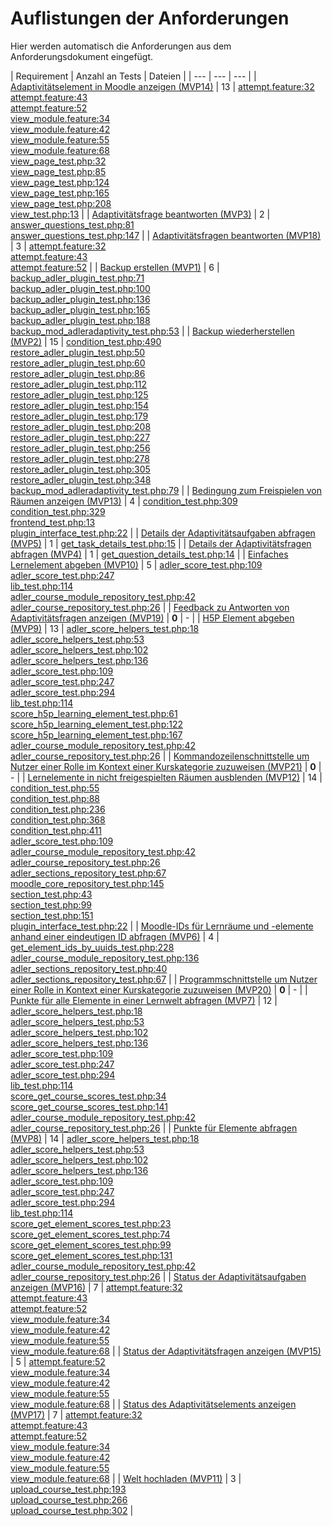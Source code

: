 # Auflistungen der Anforderungen

Hier werden automatisch die Anforderungen aus dem Anforderungsdokument eingefügt.

[//]: # (Script-Start)
| Requirement | Anzahl an Tests | Dateien |
| --- | --- | --- |
| [Adaptivitätselement in Moodle anzeigen (MVP14)](MVP14.md) | 13 | [attempt.feature:32](https://github.com/ProjektAdLer/MoodlePluginModAdleradaptivity/blob/main/tests/behat/attempt.feature#L32)<br/>[attempt.feature:43](https://github.com/ProjektAdLer/MoodlePluginModAdleradaptivity/blob/main/tests/behat/attempt.feature#L43)<br/>[attempt.feature:52](https://github.com/ProjektAdLer/MoodlePluginModAdleradaptivity/blob/main/tests/behat/attempt.feature#L52)<br/>[view_module.feature:34](https://github.com/ProjektAdLer/MoodlePluginModAdleradaptivity/blob/main/tests/behat/view_module.feature#L34)<br/>[view_module.feature:42](https://github.com/ProjektAdLer/MoodlePluginModAdleradaptivity/blob/main/tests/behat/view_module.feature#L42)<br/>[view_module.feature:55](https://github.com/ProjektAdLer/MoodlePluginModAdleradaptivity/blob/main/tests/behat/view_module.feature#L55)<br/>[view_module.feature:68](https://github.com/ProjektAdLer/MoodlePluginModAdleradaptivity/blob/main/tests/behat/view_module.feature#L68)<br/>[view_page_test.php:32](https://github.com/ProjektAdLer/MoodlePluginModAdleradaptivity/blob/main/tests/local/output/pages/view_page_test.php#L32)<br/>[view_page_test.php:85](https://github.com/ProjektAdLer/MoodlePluginModAdleradaptivity/blob/main/tests/local/output/pages/view_page_test.php#L85)<br/>[view_page_test.php:124](https://github.com/ProjektAdLer/MoodlePluginModAdleradaptivity/blob/main/tests/local/output/pages/view_page_test.php#L124)<br/>[view_page_test.php:165](https://github.com/ProjektAdLer/MoodlePluginModAdleradaptivity/blob/main/tests/local/output/pages/view_page_test.php#L165)<br/>[view_page_test.php:208](https://github.com/ProjektAdLer/MoodlePluginModAdleradaptivity/blob/main/tests/local/output/pages/view_page_test.php#L208)<br/>[view_test.php:13](https://github.com/ProjektAdLer/MoodlePluginModAdleradaptivity/blob/main/tests/view_test.php#L13) |
| [Adaptivitätsfrage beantworten (MVP3)](MVP3.md) | 2 | [answer_questions_test.php:81](https://github.com/ProjektAdLer/MoodlePluginModAdleradaptivity/blob/main/tests/external/answer_questions_test.php#L81)<br/>[answer_questions_test.php:147](https://github.com/ProjektAdLer/MoodlePluginModAdleradaptivity/blob/main/tests/external/answer_questions_test.php#L147) |
| [Adaptivitätsfragen beantworten (MVP18)](MVP18.md) | 3 | [attempt.feature:32](https://github.com/ProjektAdLer/MoodlePluginModAdleradaptivity/blob/main/tests/behat/attempt.feature#L32)<br/>[attempt.feature:43](https://github.com/ProjektAdLer/MoodlePluginModAdleradaptivity/blob/main/tests/behat/attempt.feature#L43)<br/>[attempt.feature:52](https://github.com/ProjektAdLer/MoodlePluginModAdleradaptivity/blob/main/tests/behat/attempt.feature#L52) |
| [Backup erstellen (MVP1)](MVP1.md) | 6 | [backup_adler_plugin_test.php:71](https://github.com/ProjektAdLer/MoodlePluginLocal/blob/main/tests/backup/moodle2/backup_adler_plugin_test.php#L71)<br/>[backup_adler_plugin_test.php:100](https://github.com/ProjektAdLer/MoodlePluginLocal/blob/main/tests/backup/moodle2/backup_adler_plugin_test.php#L100)<br/>[backup_adler_plugin_test.php:136](https://github.com/ProjektAdLer/MoodlePluginLocal/blob/main/tests/backup/moodle2/backup_adler_plugin_test.php#L136)<br/>[backup_adler_plugin_test.php:165](https://github.com/ProjektAdLer/MoodlePluginLocal/blob/main/tests/backup/moodle2/backup_adler_plugin_test.php#L165)<br/>[backup_adler_plugin_test.php:188](https://github.com/ProjektAdLer/MoodlePluginLocal/blob/main/tests/backup/moodle2/backup_adler_plugin_test.php#L188)<br/>[backup_mod_adleradaptivity_test.php:53](https://github.com/ProjektAdLer/MoodlePluginModAdleradaptivity/blob/main/tests/backup/backup_mod_adleradaptivity_test.php#L53) |
| [Backup wiederherstellen (MVP2)](MVP2.md) | 15 | [condition_test.php:490](https://github.com/ProjektAdLer/MoodlePluginAvailability/blob/main/tests/condition_test.php#L490)<br/>[restore_adler_plugin_test.php:50](https://github.com/ProjektAdLer/MoodlePluginLocal/blob/main/tests/backup/moodle2/restore_adler_plugin_test.php#L50)<br/>[restore_adler_plugin_test.php:60](https://github.com/ProjektAdLer/MoodlePluginLocal/blob/main/tests/backup/moodle2/restore_adler_plugin_test.php#L60)<br/>[restore_adler_plugin_test.php:86](https://github.com/ProjektAdLer/MoodlePluginLocal/blob/main/tests/backup/moodle2/restore_adler_plugin_test.php#L86)<br/>[restore_adler_plugin_test.php:112](https://github.com/ProjektAdLer/MoodlePluginLocal/blob/main/tests/backup/moodle2/restore_adler_plugin_test.php#L112)<br/>[restore_adler_plugin_test.php:125](https://github.com/ProjektAdLer/MoodlePluginLocal/blob/main/tests/backup/moodle2/restore_adler_plugin_test.php#L125)<br/>[restore_adler_plugin_test.php:154](https://github.com/ProjektAdLer/MoodlePluginLocal/blob/main/tests/backup/moodle2/restore_adler_plugin_test.php#L154)<br/>[restore_adler_plugin_test.php:179](https://github.com/ProjektAdLer/MoodlePluginLocal/blob/main/tests/backup/moodle2/restore_adler_plugin_test.php#L179)<br/>[restore_adler_plugin_test.php:208](https://github.com/ProjektAdLer/MoodlePluginLocal/blob/main/tests/backup/moodle2/restore_adler_plugin_test.php#L208)<br/>[restore_adler_plugin_test.php:227](https://github.com/ProjektAdLer/MoodlePluginLocal/blob/main/tests/backup/moodle2/restore_adler_plugin_test.php#L227)<br/>[restore_adler_plugin_test.php:256](https://github.com/ProjektAdLer/MoodlePluginLocal/blob/main/tests/backup/moodle2/restore_adler_plugin_test.php#L256)<br/>[restore_adler_plugin_test.php:278](https://github.com/ProjektAdLer/MoodlePluginLocal/blob/main/tests/backup/moodle2/restore_adler_plugin_test.php#L278)<br/>[restore_adler_plugin_test.php:305](https://github.com/ProjektAdLer/MoodlePluginLocal/blob/main/tests/backup/moodle2/restore_adler_plugin_test.php#L305)<br/>[restore_adler_plugin_test.php:348](https://github.com/ProjektAdLer/MoodlePluginLocal/blob/main/tests/backup/moodle2/restore_adler_plugin_test.php#L348)<br/>[backup_mod_adleradaptivity_test.php:79](https://github.com/ProjektAdLer/MoodlePluginModAdleradaptivity/blob/main/tests/backup/backup_mod_adleradaptivity_test.php#L79) |
| [Bedingung zum Freispielen von Räumen anzeigen (MVP13)](MVP13.md) | 4 | [condition_test.php:309](https://github.com/ProjektAdLer/MoodlePluginAvailability/blob/main/tests/condition_test.php#L309)<br/>[condition_test.php:329](https://github.com/ProjektAdLer/MoodlePluginAvailability/blob/main/tests/condition_test.php#L329)<br/>[frontend_test.php:13](https://github.com/ProjektAdLer/MoodlePluginAvailability/blob/main/tests/frontend_test.php#L13)<br/>[plugin_interface_test.php:22](https://github.com/ProjektAdLer/MoodlePluginLocal/blob/main/tests/plugin_interface_test.php#L22) |
| [Details der Adaptivitätsaufgaben abfragen (MVP5)](MVP5.md) | 1 | [get_task_details_test.php:15](https://github.com/ProjektAdLer/MoodlePluginModAdleradaptivity/blob/main/tests/external/get_task_details_test.php#L15) |
| [Details der Adaptivitätsfragen abfragen (MVP4)](MVP4.md) | 1 | [get_question_details_test.php:14](https://github.com/ProjektAdLer/MoodlePluginModAdleradaptivity/blob/main/tests/external/get_question_details_test.php#L14) |
| [Einfaches Lernelement abgeben (MVP10)](MVP10.md) | 5 | [adler_score_test.php:109](https://github.com/ProjektAdLer/MoodlePluginLocal/blob/main/tests/adler_score_test.php#L109)<br/>[adler_score_test.php:247](https://github.com/ProjektAdLer/MoodlePluginLocal/blob/main/tests/adler_score_test.php#L247)<br/>[lib_test.php:114](https://github.com/ProjektAdLer/MoodlePluginLocal/blob/main/tests/external/lib_test.php#L114)<br/>[adler_course_module_repository_test.php:42](https://github.com/ProjektAdLer/MoodlePluginLocal/blob/main/tests/local/db/adler_course_module_repository_test.php#L42)<br/>[adler_course_repository_test.php:26](https://github.com/ProjektAdLer/MoodlePluginLocal/blob/main/tests/local/db/adler_course_repository_test.php#L26) |
| [Feedback zu Antworten von Adaptivitätsfragen anzeigen (MVP19)](MVP19.md) | **0** | - |
| [H5P Element abgeben (MVP9)](MVP9.md) | 13 | [adler_score_helpers_test.php:18](https://github.com/ProjektAdLer/MoodlePluginLocal/blob/main/tests/adler_score_helpers_test.php#L18)<br/>[adler_score_helpers_test.php:53](https://github.com/ProjektAdLer/MoodlePluginLocal/blob/main/tests/adler_score_helpers_test.php#L53)<br/>[adler_score_helpers_test.php:102](https://github.com/ProjektAdLer/MoodlePluginLocal/blob/main/tests/adler_score_helpers_test.php#L102)<br/>[adler_score_helpers_test.php:136](https://github.com/ProjektAdLer/MoodlePluginLocal/blob/main/tests/adler_score_helpers_test.php#L136)<br/>[adler_score_test.php:109](https://github.com/ProjektAdLer/MoodlePluginLocal/blob/main/tests/adler_score_test.php#L109)<br/>[adler_score_test.php:247](https://github.com/ProjektAdLer/MoodlePluginLocal/blob/main/tests/adler_score_test.php#L247)<br/>[adler_score_test.php:294](https://github.com/ProjektAdLer/MoodlePluginLocal/blob/main/tests/adler_score_test.php#L294)<br/>[lib_test.php:114](https://github.com/ProjektAdLer/MoodlePluginLocal/blob/main/tests/external/lib_test.php#L114)<br/>[score_h5p_learning_element_test.php:61](https://github.com/ProjektAdLer/MoodlePluginLocal/blob/main/tests/external/score_h5p_learning_element_test.php#L61)<br/>[score_h5p_learning_element_test.php:122](https://github.com/ProjektAdLer/MoodlePluginLocal/blob/main/tests/external/score_h5p_learning_element_test.php#L122)<br/>[score_h5p_learning_element_test.php:167](https://github.com/ProjektAdLer/MoodlePluginLocal/blob/main/tests/external/score_h5p_learning_element_test.php#L167)<br/>[adler_course_module_repository_test.php:42](https://github.com/ProjektAdLer/MoodlePluginLocal/blob/main/tests/local/db/adler_course_module_repository_test.php#L42)<br/>[adler_course_repository_test.php:26](https://github.com/ProjektAdLer/MoodlePluginLocal/blob/main/tests/local/db/adler_course_repository_test.php#L26) |
| [Kommandozeilenschnittstelle um Nutzer einer Rolle im Kontext einer Kurskategorie zuzuweisen (MVP21)](MVP21.md) | **0** | - |
| [Lernelemente in nicht freigespielten Räumen ausblenden (MVP12)](MVP12.md) | 14 | [condition_test.php:55](https://github.com/ProjektAdLer/MoodlePluginAvailability/blob/main/tests/condition_test.php#L55)<br/>[condition_test.php:88](https://github.com/ProjektAdLer/MoodlePluginAvailability/blob/main/tests/condition_test.php#L88)<br/>[condition_test.php:236](https://github.com/ProjektAdLer/MoodlePluginAvailability/blob/main/tests/condition_test.php#L236)<br/>[condition_test.php:368](https://github.com/ProjektAdLer/MoodlePluginAvailability/blob/main/tests/condition_test.php#L368)<br/>[condition_test.php:411](https://github.com/ProjektAdLer/MoodlePluginAvailability/blob/main/tests/condition_test.php#L411)<br/>[adler_score_test.php:109](https://github.com/ProjektAdLer/MoodlePluginLocal/blob/main/tests/adler_score_test.php#L109)<br/>[adler_course_module_repository_test.php:42](https://github.com/ProjektAdLer/MoodlePluginLocal/blob/main/tests/local/db/adler_course_module_repository_test.php#L42)<br/>[adler_course_repository_test.php:26](https://github.com/ProjektAdLer/MoodlePluginLocal/blob/main/tests/local/db/adler_course_repository_test.php#L26)<br/>[adler_sections_repository_test.php:67](https://github.com/ProjektAdLer/MoodlePluginLocal/blob/main/tests/local/db/adler_sections_repository_test.php#L67)<br/>[moodle_core_repository_test.php:145](https://github.com/ProjektAdLer/MoodlePluginLocal/blob/main/tests/local/db/moodle_core_repository_test.php#L145)<br/>[section_test.php:43](https://github.com/ProjektAdLer/MoodlePluginLocal/blob/main/tests/local/section/section_test.php#L43)<br/>[section_test.php:99](https://github.com/ProjektAdLer/MoodlePluginLocal/blob/main/tests/local/section/section_test.php#L99)<br/>[section_test.php:151](https://github.com/ProjektAdLer/MoodlePluginLocal/blob/main/tests/local/section/section_test.php#L151)<br/>[plugin_interface_test.php:22](https://github.com/ProjektAdLer/MoodlePluginLocal/blob/main/tests/plugin_interface_test.php#L22) |
| [Moodle-IDs für Lernräume und -elemente anhand einer eindeutigen ID abfragen (MVP6)](MVP6.md) | 4 | [get_element_ids_by_uuids_test.php:228](https://github.com/ProjektAdLer/MoodlePluginLocal/blob/main/tests/external/get_element_ids_by_uuids_test.php#L228)<br/>[adler_course_module_repository_test.php:136](https://github.com/ProjektAdLer/MoodlePluginLocal/blob/main/tests/local/db/adler_course_module_repository_test.php#L136)<br/>[adler_sections_repository_test.php:40](https://github.com/ProjektAdLer/MoodlePluginLocal/blob/main/tests/local/db/adler_sections_repository_test.php#L40)<br/>[adler_sections_repository_test.php:67](https://github.com/ProjektAdLer/MoodlePluginLocal/blob/main/tests/local/db/adler_sections_repository_test.php#L67) |
| [Programmschnittstelle um Nutzer einer Rolle in Kontext einer Kurskategorie zuzuweisen (MVP20)](MVP20.md) | **0** | - |
| [Punkte für alle Elemente in einer Lernwelt abfragen (MVP7)](MVP7.md) | 12 | [adler_score_helpers_test.php:18](https://github.com/ProjektAdLer/MoodlePluginLocal/blob/main/tests/adler_score_helpers_test.php#L18)<br/>[adler_score_helpers_test.php:53](https://github.com/ProjektAdLer/MoodlePluginLocal/blob/main/tests/adler_score_helpers_test.php#L53)<br/>[adler_score_helpers_test.php:102](https://github.com/ProjektAdLer/MoodlePluginLocal/blob/main/tests/adler_score_helpers_test.php#L102)<br/>[adler_score_helpers_test.php:136](https://github.com/ProjektAdLer/MoodlePluginLocal/blob/main/tests/adler_score_helpers_test.php#L136)<br/>[adler_score_test.php:109](https://github.com/ProjektAdLer/MoodlePluginLocal/blob/main/tests/adler_score_test.php#L109)<br/>[adler_score_test.php:247](https://github.com/ProjektAdLer/MoodlePluginLocal/blob/main/tests/adler_score_test.php#L247)<br/>[adler_score_test.php:294](https://github.com/ProjektAdLer/MoodlePluginLocal/blob/main/tests/adler_score_test.php#L294)<br/>[lib_test.php:114](https://github.com/ProjektAdLer/MoodlePluginLocal/blob/main/tests/external/lib_test.php#L114)<br/>[score_get_course_scores_test.php:34](https://github.com/ProjektAdLer/MoodlePluginLocal/blob/main/tests/external/score_get_course_scores_test.php#L34)<br/>[score_get_course_scores_test.php:141](https://github.com/ProjektAdLer/MoodlePluginLocal/blob/main/tests/external/score_get_course_scores_test.php#L141)<br/>[adler_course_module_repository_test.php:42](https://github.com/ProjektAdLer/MoodlePluginLocal/blob/main/tests/local/db/adler_course_module_repository_test.php#L42)<br/>[adler_course_repository_test.php:26](https://github.com/ProjektAdLer/MoodlePluginLocal/blob/main/tests/local/db/adler_course_repository_test.php#L26) |
| [Punkte für Elemente abfragen (MVP8)](MVP8.md) | 14 | [adler_score_helpers_test.php:18](https://github.com/ProjektAdLer/MoodlePluginLocal/blob/main/tests/adler_score_helpers_test.php#L18)<br/>[adler_score_helpers_test.php:53](https://github.com/ProjektAdLer/MoodlePluginLocal/blob/main/tests/adler_score_helpers_test.php#L53)<br/>[adler_score_helpers_test.php:102](https://github.com/ProjektAdLer/MoodlePluginLocal/blob/main/tests/adler_score_helpers_test.php#L102)<br/>[adler_score_helpers_test.php:136](https://github.com/ProjektAdLer/MoodlePluginLocal/blob/main/tests/adler_score_helpers_test.php#L136)<br/>[adler_score_test.php:109](https://github.com/ProjektAdLer/MoodlePluginLocal/blob/main/tests/adler_score_test.php#L109)<br/>[adler_score_test.php:247](https://github.com/ProjektAdLer/MoodlePluginLocal/blob/main/tests/adler_score_test.php#L247)<br/>[adler_score_test.php:294](https://github.com/ProjektAdLer/MoodlePluginLocal/blob/main/tests/adler_score_test.php#L294)<br/>[lib_test.php:114](https://github.com/ProjektAdLer/MoodlePluginLocal/blob/main/tests/external/lib_test.php#L114)<br/>[score_get_element_scores_test.php:23](https://github.com/ProjektAdLer/MoodlePluginLocal/blob/main/tests/external/score_get_element_scores_test.php#L23)<br/>[score_get_element_scores_test.php:74](https://github.com/ProjektAdLer/MoodlePluginLocal/blob/main/tests/external/score_get_element_scores_test.php#L74)<br/>[score_get_element_scores_test.php:99](https://github.com/ProjektAdLer/MoodlePluginLocal/blob/main/tests/external/score_get_element_scores_test.php#L99)<br/>[score_get_element_scores_test.php:131](https://github.com/ProjektAdLer/MoodlePluginLocal/blob/main/tests/external/score_get_element_scores_test.php#L131)<br/>[adler_course_module_repository_test.php:42](https://github.com/ProjektAdLer/MoodlePluginLocal/blob/main/tests/local/db/adler_course_module_repository_test.php#L42)<br/>[adler_course_repository_test.php:26](https://github.com/ProjektAdLer/MoodlePluginLocal/blob/main/tests/local/db/adler_course_repository_test.php#L26) |
| [Status der Adaptivitätsaufgaben anzeigen (MVP16)](MVP16.md) | 7 | [attempt.feature:32](https://github.com/ProjektAdLer/MoodlePluginModAdleradaptivity/blob/main/tests/behat/attempt.feature#L32)<br/>[attempt.feature:43](https://github.com/ProjektAdLer/MoodlePluginModAdleradaptivity/blob/main/tests/behat/attempt.feature#L43)<br/>[attempt.feature:52](https://github.com/ProjektAdLer/MoodlePluginModAdleradaptivity/blob/main/tests/behat/attempt.feature#L52)<br/>[view_module.feature:34](https://github.com/ProjektAdLer/MoodlePluginModAdleradaptivity/blob/main/tests/behat/view_module.feature#L34)<br/>[view_module.feature:42](https://github.com/ProjektAdLer/MoodlePluginModAdleradaptivity/blob/main/tests/behat/view_module.feature#L42)<br/>[view_module.feature:55](https://github.com/ProjektAdLer/MoodlePluginModAdleradaptivity/blob/main/tests/behat/view_module.feature#L55)<br/>[view_module.feature:68](https://github.com/ProjektAdLer/MoodlePluginModAdleradaptivity/blob/main/tests/behat/view_module.feature#L68) |
| [Status der Adaptivitätsfragen anzeigen (MVP15)](MVP15.md) | 5 | [attempt.feature:52](https://github.com/ProjektAdLer/MoodlePluginModAdleradaptivity/blob/main/tests/behat/attempt.feature#L52)<br/>[view_module.feature:34](https://github.com/ProjektAdLer/MoodlePluginModAdleradaptivity/blob/main/tests/behat/view_module.feature#L34)<br/>[view_module.feature:42](https://github.com/ProjektAdLer/MoodlePluginModAdleradaptivity/blob/main/tests/behat/view_module.feature#L42)<br/>[view_module.feature:55](https://github.com/ProjektAdLer/MoodlePluginModAdleradaptivity/blob/main/tests/behat/view_module.feature#L55)<br/>[view_module.feature:68](https://github.com/ProjektAdLer/MoodlePluginModAdleradaptivity/blob/main/tests/behat/view_module.feature#L68) |
| [Status des Adaptivitätselements anzeigen (MVP17)](MVP17.md) | 7 | [attempt.feature:32](https://github.com/ProjektAdLer/MoodlePluginModAdleradaptivity/blob/main/tests/behat/attempt.feature#L32)<br/>[attempt.feature:43](https://github.com/ProjektAdLer/MoodlePluginModAdleradaptivity/blob/main/tests/behat/attempt.feature#L43)<br/>[attempt.feature:52](https://github.com/ProjektAdLer/MoodlePluginModAdleradaptivity/blob/main/tests/behat/attempt.feature#L52)<br/>[view_module.feature:34](https://github.com/ProjektAdLer/MoodlePluginModAdleradaptivity/blob/main/tests/behat/view_module.feature#L34)<br/>[view_module.feature:42](https://github.com/ProjektAdLer/MoodlePluginModAdleradaptivity/blob/main/tests/behat/view_module.feature#L42)<br/>[view_module.feature:55](https://github.com/ProjektAdLer/MoodlePluginModAdleradaptivity/blob/main/tests/behat/view_module.feature#L55)<br/>[view_module.feature:68](https://github.com/ProjektAdLer/MoodlePluginModAdleradaptivity/blob/main/tests/behat/view_module.feature#L68) |
| [Welt hochladen (MVP11)](MVP11.md) | 3 | [upload_course_test.php:193](https://github.com/ProjektAdLer/MoodlePluginLocal/blob/main/tests/external/upload_course_test.php#L193)<br/>[upload_course_test.php:266](https://github.com/ProjektAdLer/MoodlePluginLocal/blob/main/tests/external/upload_course_test.php#L266)<br/>[upload_course_test.php:302](https://github.com/ProjektAdLer/MoodlePluginLocal/blob/main/tests/external/upload_course_test.php#L302) |